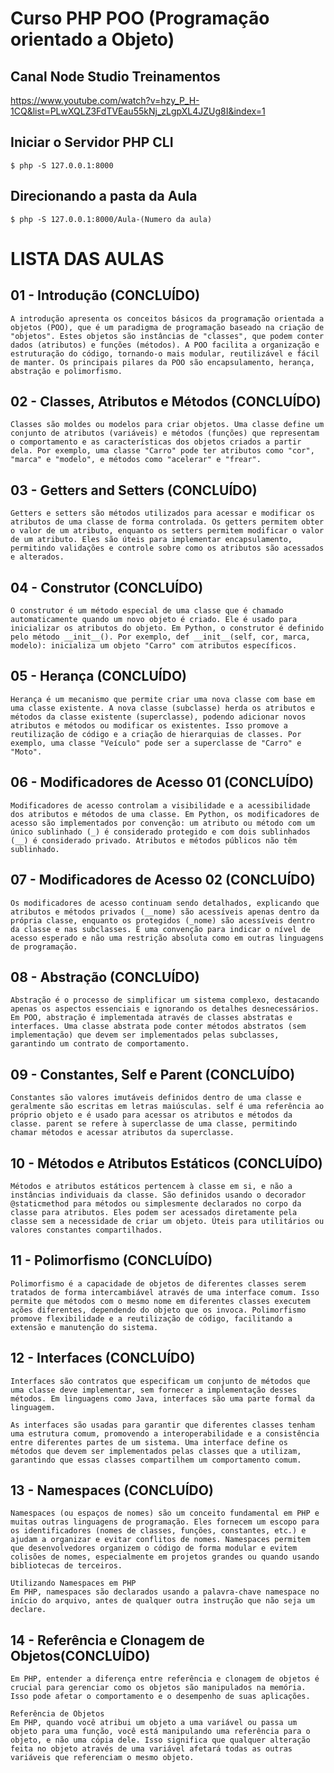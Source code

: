 # Curso PHP POO (Programação orientado a Objeto)

## Canal Node Studio Treinamentos
   https://www.youtube.com/watch?v=hzy_P_H-1CQ&list=PLwXQLZ3FdTVEau55kNj_zLgpXL4JZUg8I&index=1

## Iniciar o Servidor PHP CLI
    $ php -S 127.0.0.1:8000

## Direcionando a pasta da Aula 
    $ php -S 127.0.0.1:8000/Aula-(Numero da aula)

# LISTA DAS AULAS

## 01 - Introdução (CONCLUÍDO)
    A introdução apresenta os conceitos básicos da programação orientada a objetos (POO), que é um paradigma de programação baseado na criação de "objetos". Estes objetos são instâncias de "classes", que podem conter dados (atributos) e funções (métodos). A POO facilita a organização e estruturação do código, tornando-o mais modular, reutilizável e fácil de manter. Os principais pilares da POO são encapsulamento, herança, abstração e polimorfismo.

## 02 - Classes, Atributos e Métodos (CONCLUÍDO)
    Classes são moldes ou modelos para criar objetos. Uma classe define um conjunto de atributos (variáveis) e métodos (funções) que representam o comportamento e as características dos objetos criados a partir dela. Por exemplo, uma classe "Carro" pode ter atributos como "cor", "marca" e "modelo", e métodos como "acelerar" e "frear".

## 03 - Getters and Setters (CONCLUÍDO)
    Getters e setters são métodos utilizados para acessar e modificar os atributos de uma classe de forma controlada. Os getters permitem obter o valor de um atributo, enquanto os setters permitem modificar o valor de um atributo. Eles são úteis para implementar encapsulamento, permitindo validações e controle sobre como os atributos são acessados e alterados.

## 04 - Construtor (CONCLUÍDO)
    O construtor é um método especial de uma classe que é chamado automaticamente quando um novo objeto é criado. Ele é usado para inicializar os atributos do objeto. Em Python, o construtor é definido pelo método __init__(). Por exemplo, def __init__(self, cor, marca, modelo): inicializa um objeto "Carro" com atributos específicos.

## 05 - Herança (CONCLUÍDO)
    Herança é um mecanismo que permite criar uma nova classe com base em uma classe existente. A nova classe (subclasse) herda os atributos e métodos da classe existente (superclasse), podendo adicionar novos atributos e métodos ou modificar os existentes. Isso promove a reutilização de código e a criação de hierarquias de classes. Por exemplo, uma classe "Veículo" pode ser a superclasse de "Carro" e "Moto".

## 06 - Modificadores de Acesso 01 (CONCLUÍDO)
    Modificadores de acesso controlam a visibilidade e a acessibilidade dos atributos e métodos de uma classe. Em Python, os modificadores de acesso são implementados por convenção: um atributo ou método com um único sublinhado (_) é considerado protegido e com dois sublinhados (__) é considerado privado. Atributos e métodos públicos não têm sublinhado.

## 07 - Modificadores de Acesso 02 (CONCLUÍDO)
    Os modificadores de acesso continuam sendo detalhados, explicando que atributos e métodos privados (__nome) são acessíveis apenas dentro da própria classe, enquanto os protegidos (_nome) são acessíveis dentro da classe e nas subclasses. É uma convenção para indicar o nível de acesso esperado e não uma restrição absoluta como em outras linguagens de programação.

## 08 - Abstração (CONCLUÍDO)
    Abstração é o processo de simplificar um sistema complexo, destacando apenas os aspectos essenciais e ignorando os detalhes desnecessários. Em POO, abstração é implementada através de classes abstratas e interfaces. Uma classe abstrata pode conter métodos abstratos (sem implementação) que devem ser implementados pelas subclasses, garantindo um contrato de comportamento.

## 09 - Constantes, Self e Parent (CONCLUÍDO)
    Constantes são valores imutáveis definidos dentro de uma classe e geralmente são escritas em letras maiúsculas. self é uma referência ao próprio objeto e é usado para acessar os atributos e métodos da classe. parent se refere à superclasse de uma classe, permitindo chamar métodos e acessar atributos da superclasse.

## 10 - Métodos e Atributos Estáticos (CONCLUÍDO)
    Métodos e atributos estáticos pertencem à classe em si, e não a instâncias individuais da classe. São definidos usando o decorador @staticmethod para métodos ou simplesmente declarados no corpo da classe para atributos. Eles podem ser acessados diretamente pela classe sem a necessidade de criar um objeto. Úteis para utilitários ou valores constantes compartilhados.

## 11 - Polimorfismo (CONCLUÍDO)
    Polimorfismo é a capacidade de objetos de diferentes classes serem tratados de forma intercambiável através de uma interface comum. Isso permite que métodos com o mesmo nome em diferentes classes executem ações diferentes, dependendo do objeto que os invoca. Polimorfismo promove flexibilidade e a reutilização de código, facilitando a extensão e manutenção do sistema.

## 12 - Interfaces (CONCLUÍDO)
    Interfaces são contratos que especificam um conjunto de métodos que uma classe deve implementar, sem fornecer a implementação desses métodos. Em linguagens como Java, interfaces são uma parte formal da linguagem.

    As interfaces são usadas para garantir que diferentes classes tenham uma estrutura comum, promovendo a interoperabilidade e a consistência entre diferentes partes de um sistema. Uma interface define os   métodos que devem ser implementados pelas classes que a utilizam, garantindo que essas classes compartilhem um comportamento comum.

## 13 - Namespaces (CONCLUÍDO)
    Namespaces (ou espaços de nomes) são um conceito fundamental em PHP e muitas outras linguagens de programação. Eles fornecem um escopo para os identificadores (nomes de classes, funções, constantes, etc.) e ajudam a organizar e evitar conflitos de nomes. Namespaces permitem que desenvolvedores organizem o código de forma modular e evitem colisões de nomes, especialmente em projetos grandes ou quando usando bibliotecas de terceiros.

    Utilizando Namespaces em PHP
    Em PHP, namespaces são declarados usando a palavra-chave namespace no início do arquivo, antes de qualquer outra instrução que não seja um declare.

## 14 - Referência e Clonagem de Objetos(CONCLUÍDO)
    Em PHP, entender a diferença entre referência e clonagem de objetos é crucial para gerenciar como os objetos são manipulados na memória. Isso pode afetar o comportamento e o desempenho de suas aplicações.

    Referência de Objetos
    Em PHP, quando você atribui um objeto a uma variável ou passa um objeto para uma função, você está manipulando uma referência para o objeto, e não uma cópia dele. Isso significa que qualquer alteração feita no objeto através de uma variável afetará todas as outras variáveis que referenciam o mesmo objeto.

